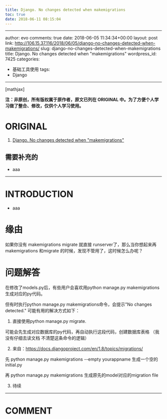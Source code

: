 ```yaml
---
title: Django. No changes detected when makemigrations
toc: true
date: 2018-06-11 08:15:04
---
```

---
author: evo
comments: true
date: 2018-06-05 11:34:34+00:00
layout: post
link: http://106.15.37.116/2018/06/05/django-no-changes-detected-when-makemigrations/
slug: django-no-changes-detected-when-makemigrations
title: Django. No changes detected when "makemigrations"
wordpress_id: 7425
categories:
- 基础工具使用
tags:
- Django
---

<!-- more -->

[mathjax]

**注：非原创，所有版权属于原作者，原文已列在 ORIGINAL 中。为了方便个人学习做了整合、修改，仅供个人学习使用。**


# ORIGINAL





 	
  1. [Django. No changes detected when "makemigrations"](https://blog.csdn.net/stephen_wong/article/details/46351505)




## 需要补充的





 	
  * aaa





* * *





# INTRODUCTION





 	
  * aaa




# 缘由


如果你没有 makemigrations migrate 就直接 runserver了，那么当你想起来再 makemigrations 和migrate 的时候，发现不管用了，这时候怎么办呢？


# 问题解答


在修改了models.py后，有些用户会喜欢用python manage.py makemigrations生成对应的py代码。

但有时执行python manage.py makemigrations命令，会提示"No changes detected." 可能有用的解决方式如下：

1. 直接使用python manage.py migrate.

可能会先生成对应数据库的py代码，再自动执行这段代码，创建数据库表格 （我没有仔细去读文档 不清楚这条命令的逻辑）

2. 来自：https://docs.djangoproject.com/en/1.8/topics/migrations/

先 python manage.py makemigrations --empty yourappname 生成一个空的initial.py

再 python manage.py makemigrations 生成原先的model对应的migration file

3. 待续





















* * *





# COMMENT



